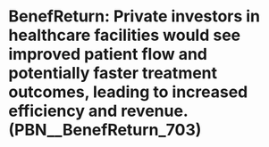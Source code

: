 # BenefReturn: __Private investors in healthcare facilities would see improved patient flow and potentially faster treatment outcomes, leading to increased efficiency and revenue.__ (PBN__BenefReturn_703)

